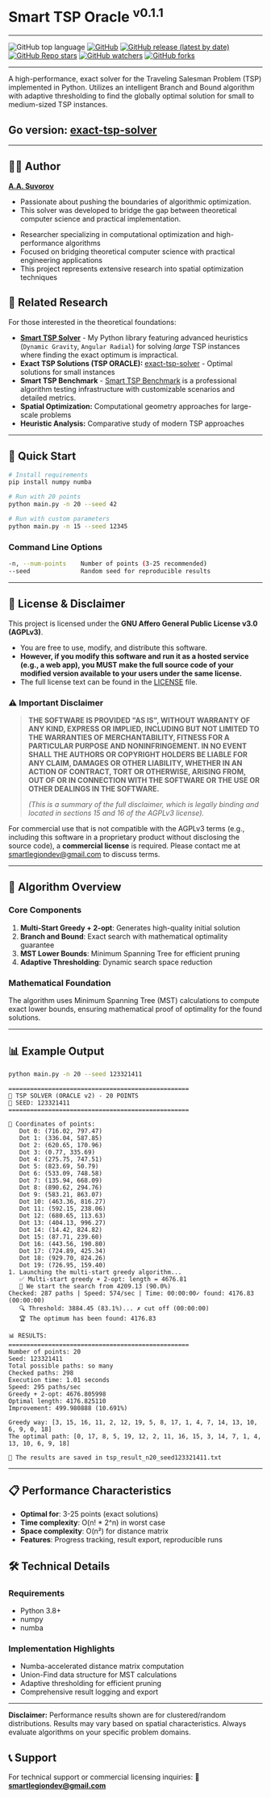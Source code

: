 # Smart TSP Oracle <sup>v0.1.1</sup>

---

![GitHub top language](https://img.shields.io/github/languages/top/smartlegionlab/smart-tsp-oracle)
[![GitHub](https://img.shields.io/github/license/smartlegionlab/smart-tsp-oracle)](https://github.com/smartlegionlab/smart-tsp-oracle/blob/master/LICENSE)
[![GitHub release (latest by date)](https://img.shields.io/github/v/release/smartlegionlab/smart-tsp-oracle)](https://github.com/smartlegionlab/smart-tsp-oracle/)
[![GitHub Repo stars](https://img.shields.io/github/stars/smartlegionlab/smart-tsp-oracle?style=social)](https://github.com/smartlegionlab/smart-tsp-oracle/)
[![GitHub watchers](https://img.shields.io/github/watchers/smartlegionlab/smart-tsp-oracle?style=social)](https://github.com/smartlegionlab/smart-tsp-oracle/)
[![GitHub forks](https://img.shields.io/github/forks/smartlegionlab/smart-tsp-oracle?style=social)](https://github.com/smartlegionlab/smart-tsp-oracle/)

---

A high-performance, exact solver for the Traveling Salesman Problem (TSP) implemented in Python. Utilizes an intelligent Branch and Bound algorithm with adaptive thresholding to find the globally optimal solution for small to medium-sized TSP instances.

## Go version: [exact-tsp-solver](https://github.com/smartlegionlab/exact-tsp-solver)

---

## 👨‍💻 Author

[**A.A. Suvorov**](https://github.com/smartlegionlab/)

*   Passionate about pushing the boundaries of algorithmic optimization.
*   This solver was developed to bridge the gap between theoretical computer science and practical implementation.

- Researcher specializing in computational optimization and high-performance algorithms
- Focused on bridging theoretical computer science with practical engineering applications
- This project represents extensive research into spatial optimization techniques

## 🔗 Related Research

For those interested in the theoretical foundations:

- **[Smart TSP Solver](https://github.com/smartlegionlab/smart-tsp-oracle)** - My Python library featuring advanced heuristics (`Dynamic Gravity`, `Angular Radial`) for solving *large* TSP instances where finding the exact optimum is impractical.
- **Exact TSP Solutions (TSP ORACLE):** [exact-tsp-solver](https://github.com/smartlegionlab/exact-tsp-solver) - Optimal solutions for small instances
- **Smart TSP Benchmark** - [Smart TSP Benchmark](https://github.com/smartlegionlab/smart-tsp-benchmark) is a professional algorithm testing infrastructure with customizable scenarios and detailed metrics.
- **Spatial Optimization:** Computational geometry approaches for large-scale problems
- **Heuristic Analysis:** Comparative study of modern TSP approaches

---

## 🚀 Quick Start

```bash
# Install requirements
pip install numpy numba

# Run with 20 points
python main.py -n 20 --seed 42

# Run with custom parameters
python main.py -n 15 --seed 12345
```

### Command Line Options

```bash
-n, --num-points    Number of points (3-25 recommended)
--seed              Random seed for reproducible results
```

---

## 📜 License & Disclaimer

This project is licensed under the **GNU Affero General Public License v3.0 (AGPLv3)**.

- You are free to use, modify, and distribute this software.
- **However, if you modify this software and run it as a hosted service (e.g., a web app), you MUST make the full source code of your modified version available to your users under the same license.**
- The full license text can be found in the [LICENSE](https://github.com/smartlegionlab/smart-tsp-oracle/blob/master/LICENSE) file.

### ⚠️ Important Disclaimer

> **THE SOFTWARE IS PROVIDED "AS IS", WITHOUT WARRANTY OF ANY KIND, EXPRESS OR IMPLIED, INCLUDING BUT NOT LIMITED TO THE WARRANTIES OF MERCHANTABILITY, FITNESS FOR A PARTICULAR PURPOSE AND NONINFRINGEMENT. IN NO EVENT SHALL THE AUTHORS OR COPYRIGHT HOLDERS BE LIABLE FOR ANY CLAIM, DAMAGES OR OTHER LIABILITY, WHETHER IN AN ACTION OF CONTRACT, TORT OR OTHERWISE, ARISING FROM, OUT OF OR IN CONNECTION WITH THE SOFTWARE OR THE USE OR OTHER DEALINGS IN THE SOFTWARE.**
>
> *(This is a summary of the full disclaimer, which is legally binding and located in sections 15 and 16 of the AGPLv3 license).*

For commercial use that is not compatible with the AGPLv3 terms (e.g., including this software in a proprietary product without disclosing the source code), a **commercial license** is required. Please contact me at [smartlegiondev@gmail.com](mailto:smartlegiondev@gmail.com) to discuss terms.

---

## 🧠 Algorithm Overview

### Core Components

1. **Multi-Start Greedy + 2-opt**: Generates high-quality initial solution
2. **Branch and Bound**: Exact search with mathematical optimality guarantee
3. **MST Lower Bounds**: Minimum Spanning Tree for efficient pruning
4. **Adaptive Thresholding**: Dynamic search space reduction

### Mathematical Foundation

The algorithm uses Minimum Spanning Tree (MST) calculations to compute exact lower bounds, ensuring mathematical proof of optimality for the found solutions.

---

## 📊 Example Output

```bash
python main.py -n 20 --seed 123321411
```

```
==================================================
🚀 TSP SOLVER (ORACLE v2) - 20 POINTS
🔢 SEED: 123321411
==================================================

📍 Coordinates of points:
   Dot 0: (716.02, 797.47)
   Dot 1: (336.04, 587.85)
   Dot 2: (620.65, 170.96)
   Dot 3: (0.77, 335.69)
   Dot 4: (275.75, 747.51)
   Dot 5: (823.69, 50.79)
   Dot 6: (533.09, 748.58)
   Dot 7: (135.94, 668.09)
   Dot 8: (890.62, 294.76)
   Dot 9: (583.21, 863.07)
   Dot 10: (463.36, 816.27)
   Dot 11: (592.15, 238.06)
   Dot 12: (680.65, 113.63)
   Dot 13: (404.13, 996.27)
   Dot 14: (14.42, 824.82)
   Dot 15: (87.71, 239.60)
   Dot 16: (443.56, 190.80)
   Dot 17: (724.89, 425.34)
   Dot 18: (929.70, 824.26)
   Dot 19: (726.95, 159.40)
1. Launching the multi-start greedy algorithm...
   ✅ Multi-start greedy + 2-opt: length = 4676.81
   🎯 We start the search from 4209.13 (90.0%)
Checked: 287 paths | Speed: 574/sec | Time: 00:00:00✓ found: 4176.83 (00:00:00)
   🔍 Threshold: 3884.45 (83.1%)... ✗ cut off (00:00:00)
   🏆 The optimum has been found: 4176.83

📊 RESULTS:
==================================================
Number of points: 20
Seed: 123321411
Total possible paths: so many
Checked paths: 298
Execution time: 1.01 seconds
Speed: 295 paths/sec
Greedy + 2-opt: 4676.805998
Optimal length: 4176.825110
Improvement: 499.980888 (10.691%)

Greedy way: [3, 15, 16, 11, 2, 12, 19, 5, 8, 17, 1, 4, 7, 14, 13, 10, 6, 9, 0, 18]
The optimal path: [0, 17, 8, 5, 19, 12, 2, 11, 16, 15, 3, 14, 7, 1, 4, 13, 10, 6, 9, 18]

💾 The results are saved in tsp_result_n20_seed123321411.txt
```

---

## 📋 Performance Characteristics

- **Optimal for**: 3-25 points (exact solutions)
- **Time complexity**: O(n! * 2^n) in worst case
- **Space complexity**: O(n²) for distance matrix
- **Features**: Progress tracking, result export, reproducible runs

## 🛠️ Technical Details

### Requirements
- Python 3.8+
- numpy
- numba

### Implementation Highlights
- Numba-accelerated distance matrix computation
- Union-Find data structure for MST calculations
- Adaptive thresholding for efficient pruning
- Comprehensive result logging and export

---

**Disclaimer:** Performance results shown are for clustered/random distributions. 
Results may vary based on spatial characteristics. 
Always evaluate algorithms on your specific problem domains.

## 📞 Support

For technical support or commercial licensing inquiries:
📧 **smartlegiondev@gmail.com**